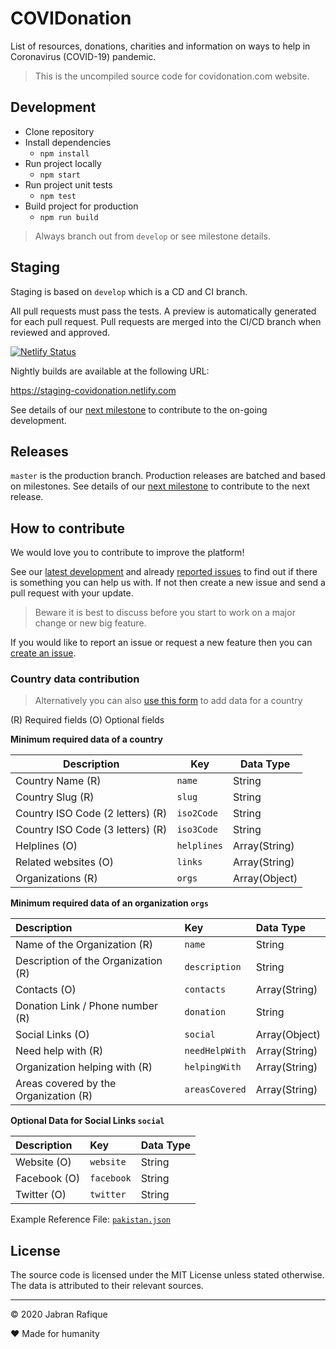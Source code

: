 # COVIDonation

List of resources, donations, charities and information on ways to help in Coronavirus (COVID-19) pandemic.

> This is the uncompiled source code for covidonation.com website.

## Development

- Clone repository
- Install dependencies
  - `npm install`
- Run project locally
  - `npm start`
- Run project unit tests
  - `npm test`
- Build project for production
  - `npm run build`

> Always branch out from `develop` or see milestone details.

## Staging

Staging is based on `develop` which is a CD and CI branch.

All pull requests must pass the tests. A preview is automatically generated for each pull request. Pull requests are merged into the CI/CD branch when reviewed and approved.

[![Netlify Status](https://api.netlify.com/api/v1/badges/446db57e-b7d0-47bf-bdeb-b907aa1f17c5/deploy-status)](https://app.netlify.com/sites/staging-covidonation/deploys)

Nightly builds are available at the following URL:

https://staging-covidonation.netlify.com

See details of our [next milestone](https://github.com/jabranr/covidonation/milestones) to contribute to the on-going development.

## Releases

`master` is the production branch. Production releases are batched and based on milestones. See details of our [next milestone](https://github.com/jabranr/covidonation/milestones) to contribute to the next release.

## How to contribute

We would love you to contribute to improve the platform!

See our [latest development](https://github.com/jabranr/covidonation/milestones) and already [reported issues](https://github.com/jabranr/covidonation/issues) to find out if there is something you can help us with. If not then create a new issue and send a pull request with your update.

> Beware it is best to discuss before you start to work on a major change or new big feature.

If you would like to report an issue or request a new feature then you can [create an issue](https://github.com/jabranr/covidonation/issues).

### Country data contribution

> Alternatively you can also [use this form](https://covidonation.com/add-data) to add data for a country

(R) Required fields
(O) Optional fields

**Minimum required data of a country**

| Description                      | Key         | Data Type     |
| -------------------------------- | ----------- | ------------- |
| Country Name (R)                 | `name`      | String        |
| Country Slug (R)                 | `slug`      | String        |
| Country ISO Code (2 letters) (R) | `iso2Code`  | String        |
| Country ISO Code (3 letters) (R) | `iso3Code`  | String        |
| Helplines (O)                    | `helplines` | Array(String) |
| Related websites (O)             | `links`     | Array(String) |
| Organizations (R)                | `orgs`      | Array(Object) |

**Minimum required data of an organization `orgs`**

| Description                           | Key            | Data Type     |
| :------------------------------------ | :------------- | :------------ |
| Name of the Organization (R)          | `name`         | String        |
| Description of the Organization (R)   | `description`  | String        |
| Contacts (O)                          | `contacts`     | Array(String) |
| Donation Link / Phone number (R)      | `donation`     | String        |
| Social Links (O)                      | `social`       | Array(Object) |
| Need help with (R)                    | `needHelpWith` | Array(String) |
| Organization helping with (R)         | `helpingWith`  | Array(String) |
| Areas covered by the Organization (R) | `areasCovered` | Array(String) |

**Optional Data for Social Links `social`**

| Description  | Key        | Data Type |
| :----------- | :--------- | :-------- |
| Website (O)  | `website`  | String    |
| Facebook (O) | `facebook` | String    |
| Twitter (O)  | `twitter`  | String    |

Example Reference File: [`pakistan.json`](https://github.com/jabranr/covidonation/blob/master/src/assets/data/countries/pakistan.json)

## License

The source code is licensed under the MIT License unless stated otherwise. The data is attributed to their relevant sources.

---

&copy; 2020 Jabran Rafique

&hearts; Made for humanity

